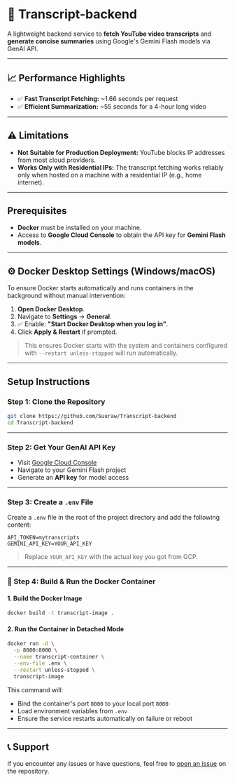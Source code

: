 # 📜 Transcript-backend

A lightweight backend service to **fetch YouTube video transcripts** and **generate concise summaries** using Google's Gemini Flash models via GenAI API.

---

## 📈 Performance Highlights

- ✅ **Fast Transcript Fetching:** ~1.66 seconds per request  
- ✅ **Efficient Summarization:** ~55 seconds for a 4-hour long video  

---

## ⚠️ Limitations

-  **Not Suitable for Production Deployment:** YouTube blocks IP addresses from most cloud providers.  
-  **Works Only with Residential IPs:** The transcript fetching works reliably only when hosted on a machine with a residential IP (e.g., home internet).

---
## Prerequisites

- **Docker** must be installed on your machine.
- Access to **Google Cloud Console** to obtain the API key for **Gemini Flash models**.

---

## ⚙️ Docker Desktop Settings (Windows/macOS)

To ensure Docker starts automatically and runs containers in the background without manual intervention:

1. **Open Docker Desktop**.
2. Navigate to **Settings** → **General**.
3. ✅ Enable: **"Start Docker Desktop when you log in"**.
4. Click **Apply & Restart** if prompted.

> This ensures Docker starts with the system and containers configured with `--restart unless-stopped` will run automatically.

---

## Setup Instructions

### Step 1: Clone the Repository

```bash
git clone https://github.com/Suuraw/Transcript-backend
cd Transcript-backend
```

---

### Step 2: Get Your GenAI API Key

- Visit [Google Cloud Console](https://console.cloud.google.com/)
- Navigate to your Gemini Flash project
- Generate an **API key** for model access

---

### Step 3: Create a `.env` File

Create a `.env` file in the root of the project directory and add the following content:

```env
API_TOKEN=mytranscripts
GEMINI_API_KEY=YOUR_API_KEY
```

> Replace `YOUR_API_KEY` with the actual key you got from GCP.

---

### 🐳 Step 4: Build & Run the Docker Container

#### 1. Build the Docker Image

```bash
docker build -t transcript-image .
```

#### 2. Run the Container in Detached Mode

```bash
docker run -d \
  -p 8000:8000 \
  --name transcript-container \
  --env-file .env \
  --restart unless-stopped \
  transcript-image
```

This command will:
- Bind the container's port `8000` to your local port `8000`
- Load environment variables from `.env`
- Ensure the service restarts automatically on failure or reboot

---

## 📞 Support

If you encounter any issues or have questions, feel free to [open an issue](https://github.com/Suuraw/Transcript-backend/issues) on the repository.
